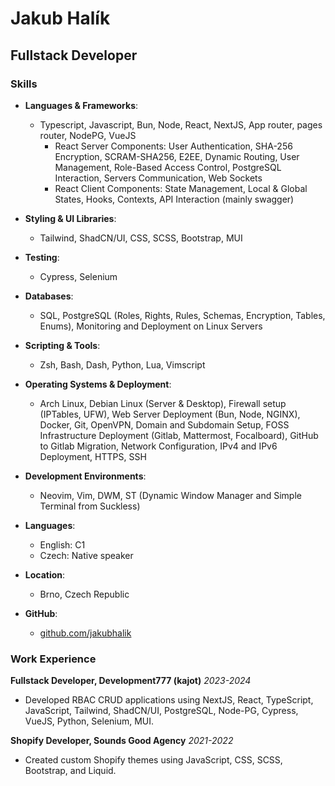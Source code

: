 # Jakub Halík

## Fullstack Developer

### Skills

- **Languages & Frameworks**:

  - Typescript, Javascript, Bun, Node, React, NextJS, App router, pages router, NodePG, VueJS
    - React Server Components: User Authentication, SHA-256 Encryption, SCRAM-SHA256, E2EE, Dynamic Routing, User Management, Role-Based Access Control, PostgreSQL Interaction, Servers Communication, Web Sockets
    - React Client Components: State Management, Local & Global States, Hooks, Contexts, API Interaction (mainly swagger)

- **Styling & UI Libraries**:

  - Tailwind, ShadCN/UI, CSS, SCSS, Bootstrap, MUI

- **Testing**:

  - Cypress, Selenium

- **Databases**:

  - SQL, PostgreSQL (Roles, Rights, Rules, Schemas, Encryption, Tables, Enums), Monitoring and Deployment on Linux Servers

- **Scripting & Tools**:

  - Zsh, Bash, Dash, Python, Lua, Vimscript

- **Operating Systems & Deployment**:

  - Arch Linux, Debian Linux (Server & Desktop), Firewall setup (IPTables, UFW), Web Server Deployment (Bun, Node, NGINX), Docker, Git, OpenVPN, Domain and Subdomain Setup, FOSS Infrastructure Deployment (Gitlab, Mattermost, Focalboard), GitHub to Gitlab Migration, Network Configuration, IPv4 and IPv6 Deployment, HTTPS, SSH

- **Development Environments**:

  - Neovim, Vim, DWM, ST (Dynamic Window Manager and Simple Terminal from Suckless)

- **Languages**:

  - English: C1
  - Czech: Native speaker

- **Location**:

  - Brno, Czech Republic

- **GitHub**:
  - [github.com/jakubhalik](https://github.com/jakubhalik)

### Work Experience

**Fullstack Developer, Development777 (kajot)**
_2023-2024_

- Developed RBAC CRUD applications using NextJS, React, TypeScript, JavaScript, Tailwind, ShadCN/UI, PostgreSQL, Node-PG, Cypress, VueJS, Python, Selenium, MUI.

**Shopify Developer, Sounds Good Agency**
_2021-2022_

- Created custom Shopify themes using JavaScript, CSS, SCSS, Bootstrap, and Liquid.
